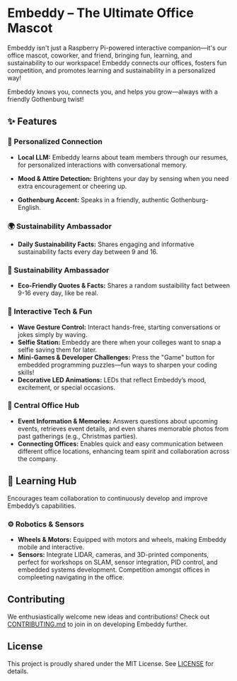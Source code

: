 # Embeddy – The Ultimate Office Mascot

Embeddy isn't just a Raspberry Pi-powered interactive companion—it's our office mascot, coworker, and friend, bringing fun, learning, and sustainability to our workspace!
Embeddy connects our offices, fosters fun competition, and promotes learning and sustainability in a personalized way!

Embeddy knows you, connects you, and helps you grow—always with a friendly Gothenburg twist!

## ✨ Features

### 🤗 Personalized Connection

- **Local LLM:** Embeddy learns about team members through our resumes, for personalized interactions with conversational memory.

- **Mood & Attire Detection:** Brightens your day by sensing when you need extra encouragement or cheering up.

- **Gothenburg Accent:** Speaks in a friendly, authentic Gothenburg-English.

### 🌍 Sustainability Ambassador

- **Daily Sustainability Facts:** Shares engaging and informative sustainability facts every day between 9 and 16.

### 🍃 Sustainability Ambassador

- **Eco-Friendly Quotes & Facts:** Shares a random sustaibility fact between 9-16 every day, like be real.

### 🤖 Interactive Tech & Fun

- **Wave Gesture Control:** Interact hands-free, starting conversations or jokes simply by waving.
- **Selfie Station:** Embeddy are there when your colleges want to snap a selfie saving them for later.
- **Mini-Games & Developer Challenges:** Press the "Game" button for embedded programming puzzles—fun ways to sharpen your coding skills!
- **Decorative LED Animations:** LEDs that reflect Embeddy’s mood, excitement, or special occasions.

### 📅 Central Office Hub

- **Event Information & Memories:** Answers questions about upcoming events, retrieves event details, and even shares memorable photos from past gatherings (e.g., Christmas parties).
- **Connecting Offices:** Enables quick and easy communication between different office locations, enhancing team spirit and collaboration across the company.

## 🚀 Learning Hub

Encourages team collaboration to continuously develop and improve Embeddy’s capabilities.

### ⚙️ Robotics & Sensors

- **Wheels & Motors:** Equipped with motors and wheels, making Embeddy mobile and interactive.
- **Sensors:** Integrate LIDAR, cameras, and 3D-printed components, perfect for workshops on SLAM, sensor integration, PID control, and embedded systems development. Competition amongst offices in compleeting navigating in the office.

## Contributing

We enthusiastically welcome new ideas and contributions! Check out [CONTRIBUTING.md](CONTRIBUTING.md) to join in on developing Embeddy further.

## License

This project is proudly shared under the MIT License. See [LICENSE](LICENSE) for details.

```
